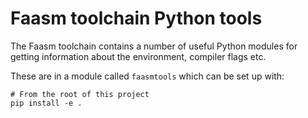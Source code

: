 # Faasm toolchain Python tools

The Faasm toolchain contains a number of useful Python modules for getting
information about the environment, compiler flags etc.

These are in a module called `faasmtools` which can be set up with:

```
# From the root of this project
pip install -e .
```
